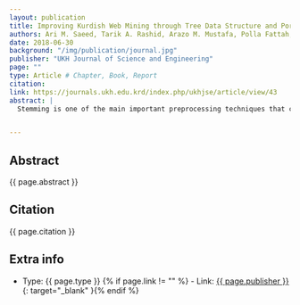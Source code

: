 ```yaml
---
layout: publication
title: Improving Kurdish Web Mining through Tree Data Structure and Porter’ Stemmer Algorithms
authors: Ari M. Saeed, Tarik A. Rashid, Arazo M. Mustafa, Polla Fattah, Birzo Ismaels
date: 2018-06-30
background: "/img/publication/journal.jpg"
publisher: "UKH Journal of Science and Engineering"
page: ""
type: Article # Chapter, Book, Report
citation:
link: https://journals.ukh.edu.krd/index.php/ukhjse/article/view/43
abstract: |
  Stemming is one of the main important preprocessing techniques that can be used to enhance the accuracy of text classification. The key purpose of using the stemming is combining the number of words that have same stem to decrease high dimensionality of feature space. Reducing feature space cause to decline time to construct a model and minimize the memory space. In this paper, a new stemming approach is explored for enhancing Kurdish text classification performance. Tree data structure and Porter’s stemmer algorithms are incorporated for building the proposed approach.  The system is assessed through using Support Vector Machine (SVM) and Decision Tree (C4.5) to illustrate the performance of the suggested stemmer after and before applying it. Furthermore, the usefulness of using stop words are considered before and after implementing the suggested approach.


---
```


## Abstract

{{ page.abstract }}

## Citation

{{ page.citation }}

## Extra info

- Type: {{ page.type }}
{% if page.link != "" %} - Link: [ {{ page.publisher }} ]({{page.link}}){: target="\_blank" }{% endif %}
